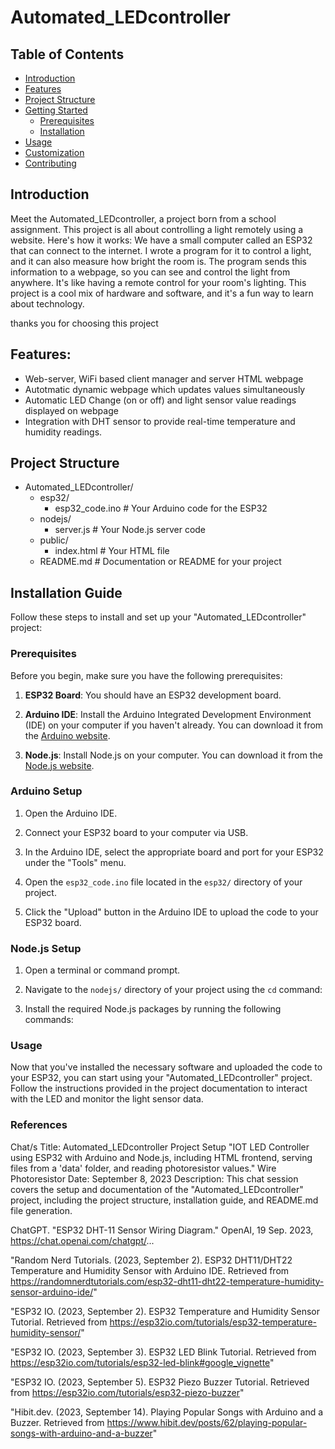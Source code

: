 # Automated_LEDcontroller

## Table of Contents
- [Introduction](#introduction)
- [Features](#features)
- [Project Structure](#project-structure)
- [Getting Started](#getting-started)
  - [Prerequisites](#prerequisites)
  - [Installation](#installation)
- [Usage](#usage)
- [Customization](#customization)
- [Contributing](#contributing)

## Introduction
Meet the Automated_LEDcontroller, a project born from a school assignment. This project is all about controlling a light remotely using a website. Here's how it works: We have a small computer called an ESP32 that can connect to the internet. I wrote a program for it to control a light, and it can also measure how bright the room is. The program sends this information to a webpage, so you can see and control the light from anywhere. It's like having a remote control for your room's lighting. This project is a cool mix of hardware and software, and it's a fun way to learn about technology.

thanks you for choosing this project


## Features:
- Web-server, WiFi based client manager and server HTML webpage
- Autotmatic dynamic webpage which updates values simultaneously 
- Automatic LED Change (on or off) and light sensor value readings displayed on webpage
- Integration with DHT sensor to provide real-time temperature and humidity readings.


## Project Structure
- Automated_LEDcontroller/
  - esp32/
    - esp32_code.ino         # Your Arduino code for the ESP32
  - nodejs/
    - server.js              # Your Node.js server code
  - public/
    - index.html             # Your HTML file
  - README.md                # Documentation or README for your project

## Installation Guide

Follow these steps to install and set up your "Automated_LEDcontroller" project:

### Prerequisites

Before you begin, make sure you have the following prerequisites:

1. **ESP32 Board**: You should have an ESP32 development board.

2. **Arduino IDE**: Install the Arduino Integrated Development Environment (IDE) on your computer if you haven't already. You can download it from the [Arduino website](https://www.arduino.cc/en/software).

3. **Node.js**: Install Node.js on your computer. You can download it from the [Node.js website](https://nodejs.org/).

### Arduino Setup

1. Open the Arduino IDE.

2. Connect your ESP32 board to your computer via USB.

3. In the Arduino IDE, select the appropriate board and port for your ESP32 under the "Tools" menu.

4. Open the `esp32_code.ino` file located in the `esp32/` directory of your project.

5. Click the "Upload" button in the Arduino IDE to upload the code to your ESP32 board.

### Node.js Setup

1. Open a terminal or command prompt.

2. Navigate to the `nodejs/` directory of your project using the `cd` command:

3. Install the required Node.js packages by running the following commands:

### Usage

Now that you've installed the necessary software and uploaded the code to your ESP32, you can start using your "Automated_LEDcontroller" project. Follow the instructions provided in the project documentation to interact with the LED and monitor the light sensor data.


### References
Chat/s Title: Automated_LEDcontroller Project Setup
                "IOT LED Controller using ESP32 with Arduino and Node.js, including HTML frontend, serving files from a 'data' folder, and reading photoresistor values."
                Wire Photoresistor
Date: September 8, 2023
Description: This chat session covers the setup and documentation of the "Automated_LEDcontroller" project, including the project structure, installation guide, and README.md file generation.

ChatGPT. "ESP32 DHT-11 Sensor Wiring Diagram." OpenAI, 19 Sep. 2023, https://chat.openai.com/chatgpt/...

"Random Nerd Tutorials. (2023, September 2). ESP32 DHT11/DHT22 Temperature and Humidity Sensor with Arduino IDE. Retrieved from https://randomnerdtutorials.com/esp32-dht11-dht22-temperature-humidity-sensor-arduino-ide/"

"ESP32 IO. (2023, September 2). ESP32 Temperature and Humidity Sensor Tutorial. Retrieved from https://esp32io.com/tutorials/esp32-temperature-humidity-sensor/"

"ESP32 IO. (2023, September 3). ESP32 LED Blink Tutorial. Retrieved from https://esp32io.com/tutorials/esp32-led-blink#google_vignette"

"ESP32 IO. (2023, September 5). ESP32 Piezo Buzzer Tutorial. Retrieved from https://esp32io.com/tutorials/esp32-piezo-buzzer"

"Hibit.dev. (2023, September 14). Playing Popular Songs with Arduino and a Buzzer. Retrieved from https://www.hibit.dev/posts/62/playing-popular-songs-with-arduino-and-a-buzzer"

